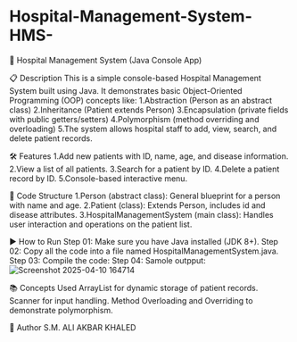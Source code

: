 # Hospital-Management-System-HMS-
🏥 Hospital Management System (Java Console App)

📋 Description
This is a simple console-based Hospital Management System built using Java. It demonstrates basic Object-Oriented Programming (OOP) concepts like:
1.Abstraction (Person as an abstract class)
2.Inheritance (Patient extends Person)
3.Encapsulation (private fields with public getters/setters)
4.Polymorphism (method overriding and overloading)
5.The system allows hospital staff to add, view, search, and delete patient records.

🛠 Features
1.Add new patients with ID, name, age, and disease information.
2.View a list of all patients.
3.Search for a patient by ID.
4.Delete a patient record by ID.
5.Console-based interactive menu.

🧱 Code Structure
1.Person (abstract class): General blueprint for a person with name and age.
2.Patient (class): Extends Person, includes id and disease attributes.
3.HospitalManagementSystem (main class): Handles user interaction and operations on the patient list.

▶ How to Run
Step 01: Make sure you have Java installed (JDK 8+).
Step 02: Copy all the code into a file named HospitalManagementSystem.java.
Step 03: Compile the code:
Step 04: Samole outpput:
![Screenshot 2025-04-10 164714](https://github.com/user-attachments/assets/19b1fa26-0b50-4396-b13e-c422bbfc1379)

📚 Concepts Used
ArrayList for dynamic storage of patient records.
Scanner for input handling.
Method Overloading and Overriding to demonstrate polymorphism.

📌 Author
S.M. ALI AKBAR KHALED
